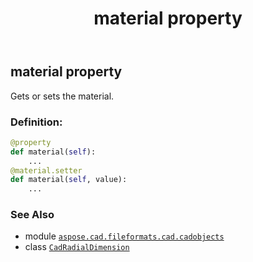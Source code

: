 ﻿---
title: material property
second_title: Aspose.CAD for Python via .NET API References
description: 
type: docs
weight: 400
url: /python-net/aspose.cad.fileformats.cad.cadobjects/cadradialdimension/material/
is_root: false
---

## material property


Gets or sets the material.
### Definition:
```python
@property
def material(self):
    ...
@material.setter
def material(self, value):
    ...
```

### See Also
* module [`aspose.cad.fileformats.cad.cadobjects`](../../)
* class [`CadRadialDimension`](/cad/python-net/aspose.cad.fileformats.cad.cadobjects/cadradialdimension)
